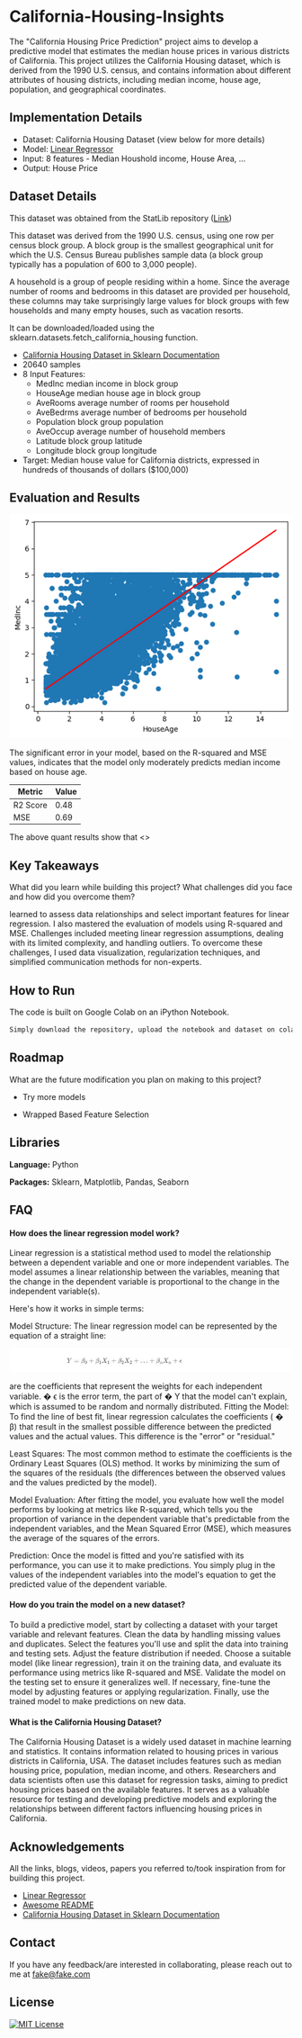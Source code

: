 # California-Housing-Insights

The "California Housing Price Prediction" project aims to develop a predictive model that estimates the median house prices in various districts of California. This project utilizes the California Housing dataset, which is derived from the 1990 U.S. census, and contains information about different attributes of housing districts, including median income, house age, population, and geographical coordinates.


## Implementation Details

- Dataset: California Housing Dataset (view below for more details)
- Model: [Linear Regressor](https://scikit-learn.org/stable/modules/generated/sklearn.linear_model.LinearRegression.html)
- Input: 8 features - Median Houshold income, House Area, ...
- Output: House Price

## Dataset Details

This dataset was obtained from the StatLib repository ([Link](https://www.dcc.fc.up.pt/~ltorgo/Regression/cal_housing.html))

This dataset was derived from the 1990 U.S. census, using one row per census block group. A block group is the smallest geographical unit for which the U.S. Census Bureau publishes sample data (a block group typically has a population of 600 to 3,000 people).

A household is a group of people residing within a home. Since the average number of rooms and bedrooms in this dataset are provided per household, these columns may take surprisingly large values for block groups with few households and many empty houses, such as vacation resorts.

It can be downloaded/loaded using the sklearn.datasets.fetch_california_housing function.

- [California Housing Dataset in Sklearn Documentation](https://scikit-learn.org/stable/modules/generated/sklearn.datasets.fetch_california_housing.html)
- 20640 samples
- 8 Input Features: 
    - MedInc median income in block group
    - HouseAge median house age in block group
    - AveRooms average number of rooms per household
    - AveBedrms average number of bedrooms per household
    - Population block group population
    - AveOccup average number of household members
    - Latitude block group latitude
    - Longitude block group longitude
- Target: Median house value for California districts, expressed in hundreds of thousands of dollars ($100,000)

## Evaluation and Results

![Alt Text](https://github.com/tejash6895/California-Housing-Insights/raw/main/predict.png)

The significant error in your model, based on the R-squared and MSE values, indicates that the model only moderately predicts median income based on house age. 

| Metric        | Value         |
| ------------- | ------------- |
| R2 Score      | 0.48          |
| MSE           | 0.69          |


The above quant results show that <>
## Key Takeaways

What did you learn while building this project? What challenges did you face and how did you overcome them?

learned to assess data relationships and select important features for linear regression. I also mastered the evaluation of models using R-squared and MSE. Challenges included meeting linear regression assumptions, dealing with its limited complexity, and handling outliers. To overcome these challenges, I used data visualization, regularization techniques, and simplified communication methods for non-experts.


## How to Run

The code is built on Google Colab on an iPython Notebook. 

```bash
Simply download the repository, upload the notebook and dataset on colab, and hit play!
```


## Roadmap

What are the future modification you plan on making to this project?

- Try more models

- Wrapped Based Feature Selection


## Libraries 

**Language:** Python

**Packages:** Sklearn, Matplotlib, Pandas, Seaborn


## FAQ

#### How does the linear regression model work?

Linear regression is a statistical method used to model the relationship between a dependent variable and one or more independent variables. The model assumes a linear relationship between the variables, meaning that the change in the dependent variable is proportional to the change in the independent variable(s).

Here's how it works in simple terms:

Model Structure: The linear regression model can be represented by the equation of a straight line:

![Alt Text](https://github.com/tejash6895/California-Housing-Insights/raw/main/linear_regression_fom.JPG)

  are the coefficients that represent the weights for each independent variable.
�
ϵ is the error term, the part of 
�
Y that the model can't explain, which is assumed to be random and normally distributed.
Fitting the Model: To find the line of best fit, linear regression calculates the coefficients (
�
β) that result in the smallest possible difference between the predicted values and the actual values. This difference is the "error" or "residual."

Least Squares: The most common method to estimate the coefficients is the Ordinary Least Squares (OLS) method. It works by minimizing the sum of the squares of the residuals (the differences between the observed values and the values predicted by the model).

Model Evaluation: After fitting the model, you evaluate how well the model performs by looking at metrics like R-squared, which tells you the proportion of variance in the dependent variable that's predictable from the independent variables, and the Mean Squared Error (MSE), which measures the average of the squares of the errors.

Prediction: Once the model is fitted and you're satisfied with its performance, you can use it to make predictions. You simply plug in the values of the independent variables into the model's equation to get the predicted value of the dependent variable.

#### How do you train the model on a new dataset?

To build a predictive model, start by collecting a dataset with your target variable and relevant features. Clean the data by handling missing values and duplicates. Select the features you'll use and split the data into training and testing sets. Adjust the feature distribution if needed. Choose a suitable model (like linear regression), train it on the training data, and evaluate its performance using metrics like R-squared and MSE. Validate the model on the testing set to ensure it generalizes well. If necessary, fine-tune the model by adjusting features or applying regularization. Finally, use the trained model to make predictions on new data.

#### What is the California Housing Dataset?

The California Housing Dataset is a widely used dataset in machine learning and statistics. It contains information related to housing prices in various districts in California, USA. The dataset includes features such as median housing price, population, median income, and others. Researchers and data scientists often use this dataset for regression tasks, aiming to predict housing prices based on the available features. It serves as a valuable resource for testing and developing predictive models and exploring the relationships between different factors influencing housing prices in California.
## Acknowledgements

All the links, blogs, videos, papers you referred to/took inspiration from for building this project. 

 - [Linear Regressor](https://scikit-learn.org/stable/modules/generated/sklearn.linear_model.LinearRegression.html)
 - [Awesome README](https://github.com/matiassingers/awesome-readme](https://github.com/tejash6895/California-Housing-Insights/raw/main/predict.png))
 - [California Housing Dataset in Sklearn Documentation](https://scikit-learn.org/stable/modules/generated/sklearn.datasets.fetch_california_housing.html)


## Contact

If you have any feedback/are interested in collaborating, please reach out to me at fake@fake.com


## License

[![MIT License](https://img.shields.io/badge/License-MIT-green.svg)](https://choosealicense.com/licenses/mit/)

